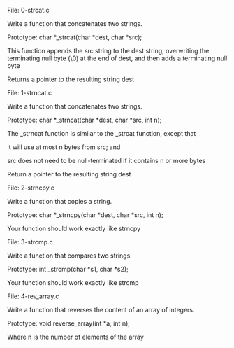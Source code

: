 File: 0-strcat.c

Write a function that concatenates two strings.

Prototype: char *_strcat(char *dest, char *src);

This function appends the src string to the dest string, overwriting the terminating null byte (\0) at the end of dest, and then adds a terminating null byte

Returns a pointer to the resulting string dest




File: 1-strncat.c

Write a function that concatenates two strings.

Prototype: char *_strncat(char *dest, char *src, int n);

The _strncat function is similar to the _strcat function, except that

it will use at most n bytes from src; and

src does not need to be null-terminated if it contains n or more bytes

Return a pointer to the resulting string dest




File: 2-strncpy.c

Write a function that copies a string.

Prototype: char *_strncpy(char *dest, char *src, int n);

Your function should work exactly like strncpy


File: 3-strcmp.c

Write a function that compares two strings.

Prototype: int _strcmp(char *s1, char *s2);

Your function should work exactly like strcmp




File: 4-rev_array.c

Write a function that reverses the content of an array of integers.

Prototype: void reverse_array(int *a, int n);

Where n is the number of elements of the array





